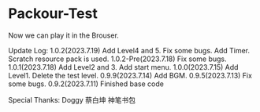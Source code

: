 # Packour-Test
Now we can play it in the Brouser.

Update Log:
1.0.2(2023.7.19)
Add Level4 and 5.
Fix some bugs.
Add Timer.
 Scratch resource pack is used.
1.0.2-Pre(2023.7.18)
Fix some bugs.
1.0.1(2023.7.18)
Add Level2 and 3.
Add start menu.
1.0.0(2023.7.15)
Add Level1.
Delete the test level.
0.9.9(2023.7.14)
Add BGM.
0.9.5(2023.7.13)
Fix some bugs.
0.9.2(2023.7.11)
Finished base code

Special Thanks:
Doggy
蔡白坤
神笔书包
